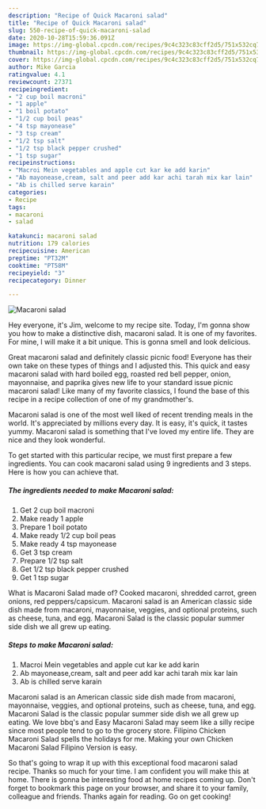```yaml
---
description: "Recipe of Quick Macaroni salad"
title: "Recipe of Quick Macaroni salad"
slug: 550-recipe-of-quick-macaroni-salad
date: 2020-10-28T15:59:36.091Z
image: https://img-global.cpcdn.com/recipes/9c4c323c83cff2d5/751x532cq70/macaroni-salad-recipe-main-photo.jpg
thumbnail: https://img-global.cpcdn.com/recipes/9c4c323c83cff2d5/751x532cq70/macaroni-salad-recipe-main-photo.jpg
cover: https://img-global.cpcdn.com/recipes/9c4c323c83cff2d5/751x532cq70/macaroni-salad-recipe-main-photo.jpg
author: Mike Garcia
ratingvalue: 4.1
reviewcount: 27371
recipeingredient:
- "2 cup boil macroni"
- "1 apple"
- "1 boil potato"
- "1/2 cup boil peas"
- "4 tsp mayonease"
- "3 tsp cream"
- "1/2 tsp salt"
- "1/2 tsp black pepper crushed"
- "1 tsp sugar"
recipeinstructions:
- "Macroi Mein vegetables and apple cut kar ke add karin"
- "Ab mayonease,cream, salt and peer add kar achi tarah mix kar lain"
- "Ab is chilled serve karain"
categories:
- Recipe
tags:
- macaroni
- salad

katakunci: macaroni salad 
nutrition: 179 calories
recipecuisine: American
preptime: "PT32M"
cooktime: "PT58M"
recipeyield: "3"
recipecategory: Dinner

---
```



![Macaroni salad](https://img-global.cpcdn.com/recipes/9c4c323c83cff2d5/751x532cq70/macaroni-salad-recipe-main-photo.jpg)

Hey everyone, it's Jim, welcome to my recipe site. Today, I'm gonna show you how to make a distinctive dish, macaroni salad. It is one of my favorites. For mine, I will make it a bit unique. This is gonna smell and look delicious.

Great macaroni salad and definitely classic picnic food! Everyone has their own take on these types of things and I adjusted this. This quick and easy macaroni salad with hard boiled egg, roasted red bell pepper, onion, mayonnaise, and paprika gives new life to your standard issue picnic macaroni salad! Like many of my favorite classics, I found the base of this recipe in a recipe collection of one of my grandmother&#39;s.

Macaroni salad is one of the most well liked of recent trending meals in the world. It's appreciated by millions every day. It is easy, it's quick, it tastes yummy. Macaroni salad is something that I've loved my entire life. They are nice and they look wonderful.


To get started with this particular recipe, we must first prepare a few ingredients. You can cook macaroni salad using 9 ingredients and 3 steps. Here is how you can achieve that.

<!--inarticleads1-->

##### The ingredients needed to make Macaroni salad:

1. Get 2 cup boil macroni
1. Make ready 1 apple
1. Prepare 1 boil potato
1. Make ready 1/2 cup boil peas
1. Make ready 4 tsp mayonease
1. Get 3 tsp cream
1. Prepare 1/2 tsp salt
1. Get 1/2 tsp black pepper crushed
1. Get 1 tsp sugar


What is Macaroni Salad made of? Cooked macaroni, shredded carrot, green onions, red peppers/capsicum. Macaroni salad is an American classic side dish made from macaroni, mayonnaise, veggies, and optional proteins, such as cheese, tuna, and egg. Macaroni Salad is the classic popular summer side dish we all grew up eating. 

<!--inarticleads2-->

##### Steps to make Macaroni salad:

1. Macroi Mein vegetables and apple cut kar ke add karin
1. Ab mayonease,cream, salt and peer add kar achi tarah mix kar lain
1. Ab is chilled serve karain


Macaroni salad is an American classic side dish made from macaroni, mayonnaise, veggies, and optional proteins, such as cheese, tuna, and egg. Macaroni Salad is the classic popular summer side dish we all grew up eating. We love bbq&#39;s and Easy Macaroni Salad may seem like a silly recipe since most people tend to go to the grocery store. Filipino Chicken Macaroni Salad spells the holidays for me. Making your own Chicken Macaroni Salad Filipino Version is easy. 

So that's going to wrap it up with this exceptional food macaroni salad recipe. Thanks so much for your time. I am confident you will make this at home. There is gonna be interesting food at home recipes coming up. Don't forget to bookmark this page on your browser, and share it to your family, colleague and friends. Thanks again for reading. Go on get cooking!
